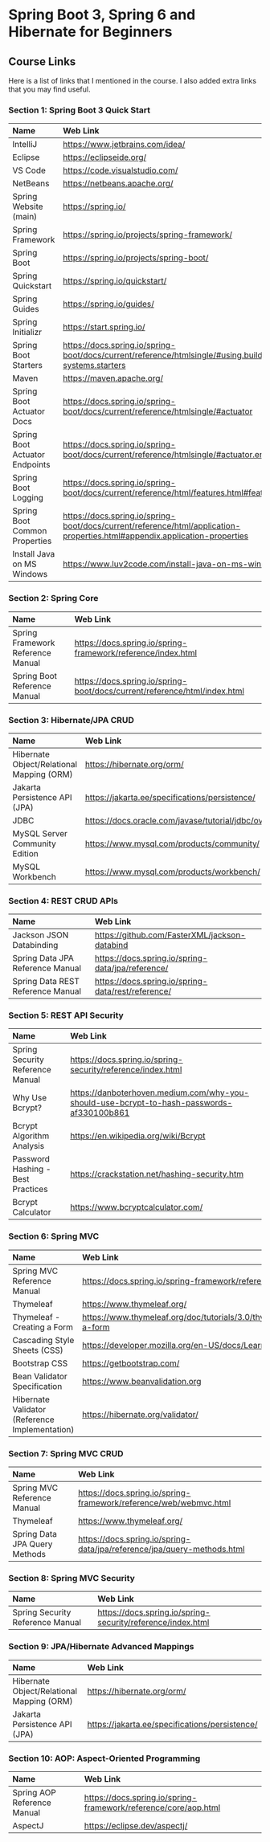 # Spring Boot 3, Spring 6 and Hibernate for Beginners
## Course Links

Here is a list of links that I mentioned in the course. I also added extra links that you may find useful.

### Section 1: Spring Boot 3 Quick Start

| Name       | Web Link       |    
|:------------- |:-------------|
| IntelliJ      | https://www.jetbrains.com/idea/ |
| Eclipse      | https://eclipseide.org/      |
| VS Code | https://code.visualstudio.com/      | 
| NetBeans | https://netbeans.apache.org/      | 
| Spring Website (main) | https://spring.io/ |
| Spring Framework | https://spring.io/projects/spring-framework/ |
| Spring Boot | https://spring.io/projects/spring-boot/ |
| Spring Quickstart | https://spring.io/quickstart/ |
| Spring Guides | https://spring.io/guides/ |
| Spring Initializr | https://start.spring.io/ |
| Spring Boot Starters | https://docs.spring.io/spring-boot/docs/current/reference/htmlsingle/#using.build-systems.starters |
| Maven | https://maven.apache.org/ |
| Spring Boot Actuator Docs | https://docs.spring.io/spring-boot/docs/current/reference/htmlsingle/#actuator |
| Spring Boot Actuator Endpoints | https://docs.spring.io/spring-boot/docs/current/reference/htmlsingle/#actuator.endpoints |
| Spring Boot Logging | https://docs.spring.io/spring-boot/docs/current/reference/html/features.html#features.logging |
| Spring Boot Common Properties | https://docs.spring.io/spring-boot/docs/current/reference/html/application-properties.html#appendix.application-properties |
| Install Java on MS Windows | https://www.luv2code.com/install-java-on-ms-windows |


### Section 2: Spring Core

| Name       | Web Link       |    
|:------------- |:-------------|
| Spring Framework Reference Manual      | https://docs.spring.io/spring-framework/reference/index.html |
| Spring Boot Reference Manual      | https://docs.spring.io/spring-boot/docs/current/reference/html/index.html      |


### Section 3: Hibernate/JPA CRUD

| Name       | Web Link       |    
|:------------- |:-------------|
| Hibernate Object/Relational Mapping (ORM)      | https://hibernate.org/orm/ |
| Jakarta Persistence API (JPA)      | https://jakarta.ee/specifications/persistence/  |
| JDBC | https://docs.oracle.com/javase/tutorial/jdbc/overview/index.html |
| MySQL Server Community Edition | https://www.mysql.com/products/community/ |
| MySQL Workbench | https://www.mysql.com/products/workbench/ |


### Section 4: REST CRUD APIs

| Name       | Web Link       |    
|:------------- |:-------------|
| Jackson JSON Databinding | https://github.com/FasterXML/jackson-databind |
| Spring Data JPA Reference Manual | https://docs.spring.io/spring-data/jpa/reference/ |
| Spring Data REST Reference Manual | https://docs.spring.io/spring-data/rest/reference/ |


### Section 5: REST API Security

| Name       | Web Link       |    
|:------------- |:-------------|
| Spring Security Reference Manual | https://docs.spring.io/spring-security/reference/index.html |
| Why Use Bcrypt? | https://danboterhoven.medium.com/why-you-should-use-bcrypt-to-hash-passwords-af330100b861 |
| Bcrypt Algorithm Analysis | https://en.wikipedia.org/wiki/Bcrypt |
| Password Hashing - Best Practices | https://crackstation.net/hashing-security.htm |
| Bcrypt Calculator | https://www.bcryptcalculator.com/ | 


### Section 6: Spring MVC

| Name       | Web Link       |    
|:------------- |:-------------|
| Spring MVC Reference Manual | https://docs.spring.io/spring-framework/reference/web/webmvc.html |
| Thymeleaf | https://www.thymeleaf.org/ |
| Thymeleaf - Creating a Form | https://www.thymeleaf.org/doc/tutorials/3.0/thymeleafspring.html#creating-a-form |
| Cascading Style Sheets (CSS) | https://developer.mozilla.org/en-US/docs/Learn/CSS |
| Bootstrap CSS | https://getbootstrap.com/ |
| Bean Validator Specification | https://www.beanvalidation.org |
| Hibernate Validator (Reference Implementation) | https://hibernate.org/validator/ |

### Section 7: Spring MVC CRUD

| Name       | Web Link       |    
|:------------- |:-------------|
| Spring MVC Reference Manual | https://docs.spring.io/spring-framework/reference/web/webmvc.html |
| Thymeleaf | https://www.thymeleaf.org/ |
| Spring Data JPA Query Methods | https://docs.spring.io/spring-data/jpa/reference/jpa/query-methods.html |

### Section 8: Spring MVC Security

| Name       | Web Link       |    
|:------------- |:-------------|
| Spring Security Reference Manual | https://docs.spring.io/spring-security/reference/index.html |



### Section 9: JPA/Hibernate Advanced Mappings

| Name       | Web Link       |    
|:------------- |:-------------|
| Hibernate Object/Relational Mapping (ORM)      | https://hibernate.org/orm/ |
| Jakarta Persistence API (JPA)      | https://jakarta.ee/specifications/persistence/  |


### Section 10: AOP: Aspect-Oriented Programming

| Name       | Web Link       |    
|:------------- |:-------------|
| Spring AOP Reference Manual | https://docs.spring.io/spring-framework/reference/core/aop.html |
| AspectJ      | https://eclipse.dev/aspectj/  |